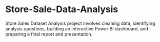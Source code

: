 # Store-Sale-Data-Analysis
Store Sales Dataset Analysis project involves cleaning data, identifying analysis questions, building an interactive Power BI dashboard, and preparing a final report and presentation.
